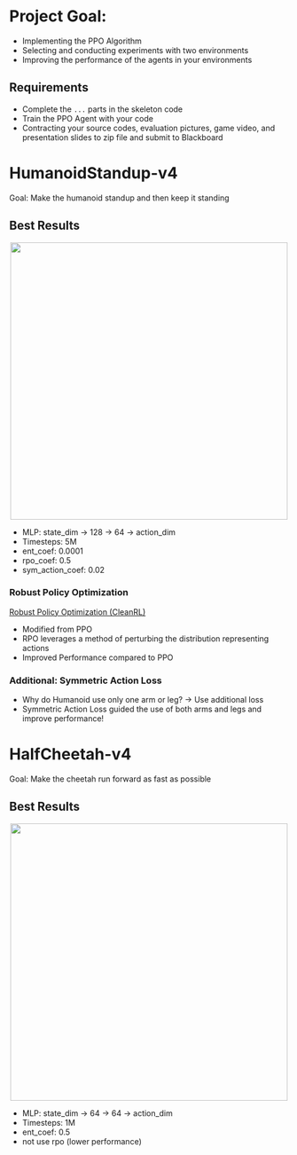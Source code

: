 # Project Goal:
- Implementing the PPO Algorithm
- Selecting and conducting experiments with two environments
- Improving the performance of the agents in your environments

## Requirements
- Complete the `...` parts in the skeleton code
- Train the PPO Agent with your code
- Contracting your source codes, evaluation pictures, game video, and presentation slides to zip file and submit to Blackboard

# HumanoidStandup-v4
Goal: Make the humanoid standup and then keep it standing

## Best Results
<p align="center">
  <img src="./humanoidstandup_test_video.gif" width="500" title="HumanoidStandup-v4 Result" alt="">
</p>

- MLP: state_dim -> 128 -> 64 -> action_dim
- Timesteps: 5M
- ent_coef: 0.0001
- rpo_coef: 0.5
- sym_action_coef: 0.02

### Robust Policy Optimization
[Robust Policy Optimization (CleanRL)](https://docs.cleanrl.dev/rl-algorithms/rpo/)
- Modified from PPO
- RPO leverages a method of perturbing the distribution representing actions
- Improved Performance compared to PPO


### Additional: Symmetric Action Loss
- Why do Humanoid use only one arm or leg? -> Use additional loss
- Symmetric Action Loss guided the use of both arms and legs and improve performance!


# HalfCheetah-v4
Goal: Make the cheetah run forward as fast as possible

## Best Results
<p align="center">
  <img src="./halfcheetah_test_video.gif" width="500" title="HumanoidStandup-v4 Result" alt="">
</p>

- MLP: state_dim -> 64 -> 64 -> action_dim
- Timesteps: 1M
- ent_coef: 0.5
- not use rpo (lower performance)